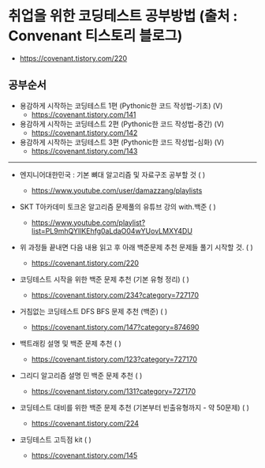 # 취업을 위한 코딩테스트 공부방법 (출처 : Convenant 티스토리 블로그)
- https://covenant.tistory.com/220


## 공부순서
* 용감하게 시작하는 코딩테스트 1편 (Pythonic한 코드 작성법-기초) (V)
  - https://covenant.tistory.com/141
* 용감하게 시작하는 코딩테스트 2편 (Pythonic한 코드 작성법-중간) (V)
  - https://covenant.tistory.com/142
* 용감하게 시작하는 코딩테스트 3편 (Pythonic한 코드 작성법-심화) (V)
  - https://covenant.tistory.com/143

---
* 엔지니어대한민국 : 기본 뼈대 알고리즘 및 자료구조 공부할 것 ( )
  - https://www.youtube.com/user/damazzang/playlists
  
* SKT T아카데미 토크온 알고리즘 문제풀의 유튜브 강의 with.백준 ( )
  - https://www.youtube.com/playlist?list=PL9mhQYIlKEhfg0aLdaO04wYUovLMXY4DU
  
* 위 과정들 끝내면 다음 내용 읽고 후 아래 백준문제 추천 문제들 풀기 시작할 것. ( )
  - https://covenant.tistory.com/220

* 코딩테스트 시작을 위한 백준 문제 추천 (기본 유형 정리) ( )
  - https://covenant.tistory.com/234?category=727170

* 거침없는 코딩테스트 DFS BFS 문제 추천 (백준) ( )
  - https://covenant.tistory.com/147?category=874690

* 백트래킹 설명 및 백준 문제 추천 ( )
  - https://covenant.tistory.com/123?category=727170

* 그리디 알고리즘 설명 민 백준 문제 추천 ( )
  - https://covenant.tistory.com/131?category=727170

* 코딩테스트 대비를 위한 백준 문제 추천 (기본부터 빈출유형까지 - 약 50문제) ( )
  - https://covenant.tistory.com/224

* 코딩테스트 고득점 kit ( )
  - https://covenant.tistory.com/145
